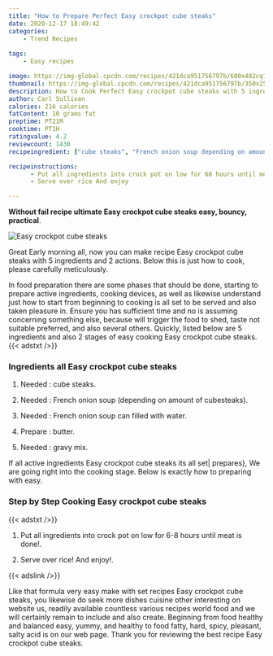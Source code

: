 ```yaml
---
title: "How to Prepare Perfect Easy crockpot cube steaks"
date: 2020-12-17 18:49:42
categories:
    - Trend Recipes
    
tags:
    - Easy recipes

image: https://img-global.cpcdn.com/recipes/421dca951756797b/680x482cq70/easy-crockpot-cube-steaks-recipe-main-photo.jpg
thumbnail: https://img-global.cpcdn.com/recipes/421dca951756797b/350x250cq70/easy-crockpot-cube-steaks-recipe-main-photo.jpg
description: How to Cook Perfect Easy crockpot cube steaks with 5 ingredients and 2 stages of easy cooking.
author: Carl Sullivan
calories: 216 calories
fatContent: 10 grams fat
preptime: PT21M
cooktime: PT1H
ratingvalue: 4.2
reviewcount: 1430
recipeingredient: ["cube steaks", "French onion soup depending on amount of cubesteaks", "French onion soup can filled with water", "butter", "gravy mix"]

recipeinstructions: 
      - Put all ingredients into crock pot on low for 68 hours until meat is done 
      - Serve over rice And enjoy

---
```




**Without fail recipe ultimate Easy crockpot cube steaks easy, bouncy, practical**. 


![Easy crockpot cube steaks](https://img-global.cpcdn.com/recipes/421dca951756797b/680x482cq70/easy-crockpot-cube-steaks-recipe-main-photo.jpg "Easy crockpot cube steaks")




Great Early morning all, now you can make recipe Easy crockpot cube steaks with 5 ingredients and 2 actions. Below this is just how to cook, please carefully meticulously.

In food preparation there are some phases that should be done, starting to prepare active ingredients, cooking devices, as well as likewise understand just how to start from beginning to cooking is all set to be served and also taken pleasure in. Ensure you has sufficient time and no is assuming concerning something else, because will trigger the food to shed, taste not suitable preferred, and also several others. Quickly, listed below are 5 ingredients and also 2 stages of easy cooking Easy crockpot cube steaks.
{{< adstxt />}}

### Ingredients all Easy crockpot cube steaks


1. Needed  : cube steaks.

1. Needed  : French onion soup (depending on amount of cubesteaks).

1. Needed  : French onion soup can filled with water.

1. Prepare  : butter.

1. Needed  : gravy mix.



If all active ingredients Easy crockpot cube steaks its all set| prepares}, We are going right into the cooking stage. Below is exactly how to preparing with easy.

### Step by Step Cooking Easy crockpot cube steaks

{{< adstxt />}}


1. Put all ingredients into crock pot on low for 6-8 hours until meat is done!.



1. Serve over rice! And enjoy!.





{{< adslink />}}

Like that formula very easy make with set recipes Easy crockpot cube steaks, you likewise do seek more dishes cuisine other interesting on website us, readily available countless various recipes world food and we will certainly remain to include and also create. Beginning from food healthy and balanced easy, yummy, and healthy to food fatty, hard, spicy, pleasant, salty acid is on our web page. Thank you for reviewing the best recipe Easy crockpot cube steaks.
